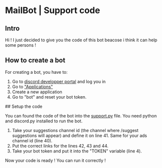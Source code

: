 # MailBot | Support code 

## Intro 

Hi ! I just decided to give you the code of this bot beacose i think it can help some persons !

## How to create a bot

For creating a bot, you have to:

1. Go to [discord developper portal](https://discord.dev) and log you in
2. Go to ["Applications"](https://discord.com/developers/applications)
3. Create a new application
4. Go to "bot" and reset your bot token.

## Setup the code

You can found the code of the bot into the [support.py](https://github.com/Douxxpi/MailBot-Support-Bot/blob/main/support.py) file. You need python and discord.py installed to run the bot.

1. Take your suggestions channel id (the channel where /suggest suggestions will appear) and define it on line 41. Same for your ads channel id (line 40).
2. Put the correct links for the lines 42, 43 and 44.
3. Take your bot token and put it into the "TOKEN" variable (line 4).

Now your code is ready ! You can run it correctly !

